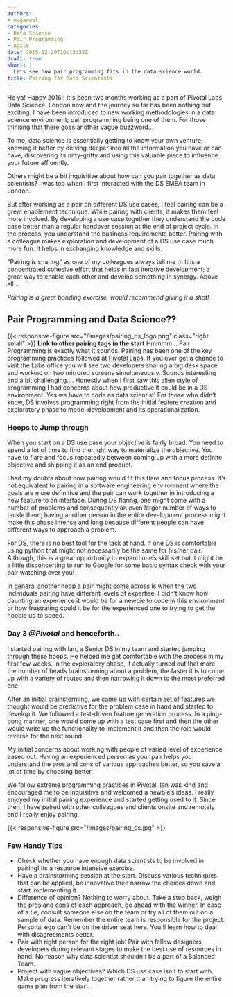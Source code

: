 ```yaml
---
authors:
- magarwal
categories:
- Data Science
- Pair Programming
- Agile
date: 2015-12-29T10:13:32Z
draft: true
short: |
  Lets see how pair programming fits in the data science world.
title: Pairing for Data Scientists
---
```


He ya! Happy 2016!! It's been two months working as a part of Pivotal Labs Data Science, London now and the journey so far has been nothing but exciting. I have been introduced to new working methodologies in a data science environment; pair programming being one of them. For those thinking that there goes another vague buzzword...

To me, data science is essentially getting to know your own venture; knowing it better by delving deeper into all the information you have or can have, discovering its nitty-gritty and using this valuable piece to influence your future affluently.

Others might be a bit inquisitive about how can you pair together as data scientists? I was too when I first interacted with the DS EMEA team in London.

But after working as a pair on different DS use cases, I feel pairing can be a great enablement technique. While pairing with clients, it makes them feel more involved. By developing a use case together they understand the code base better than a regular handover session at the end of project cycle. In the process, you understand the business requirements better. Pairing with a colleague makes exploration and development of a DS use case much more fun. It helps in exchanging knowledge and skills.

“Pairing is sharing” as one of my colleagues always tell me :). It is a concentrated cohesive effort that helps in fast iterative development; a great way to enable each other and develop something in synergy. Above all ..

_Pairing is a great bonding exercise, would recommend giving it a shot!_

## Pair Programming and Data Science??
{{< responsive-figure src="/images/pairing_ds_logo.png" class="right small" >}}
**Link to other pairing tags in the start**
Hmmmm… Pair Programming is exactly what it sounds. Pairing has been one of the key programming practices followed at [Pivotal Labs](https://blog.pivotal.io/labs/labs/pairing-like-a-pivot). If you ever get a chance to visit the Labs office you will see two developers sharing a big desk space and working on two mirrored screens simultaneously. Sounds interesting and a bit challenging…. Honestly when I first saw this alien style of programming I had concerns about how productive it could be in a DS environment. Yes we have to code as data scientist! For those who didn’t know, DS involves programming right from the initial feature creation and exploratory phase to model development and its operationalization.

### Hoops to Jump through
When you start on a DS use case your objective is fairly broad. You need to spend a lot of time to find the right way to materialize the objective. You have to flare and focus repeatedly between coming up with a more definite objective and shipping it as an end product.

I had my doubts about how pairing would fit this flare and focus process. It’s not equivalent to pairing in a software engineering environment where the goals are more definitive and the pair can work together in introducing a new feature to an interface. During DS flaring, one might come with a number of problems and consequently an even larger number of ways to tackle them; having another person in the entire development process might make this phase intense and long because different people can have different ways to approach a problem.

For DS, there is no best tool for the task at hand. If one DS is comfortable using python that might not necessarily be the same for his/her pair. Although, this is a great opportunity to expand one’s skill set but it might be a little disconcerting to run to Google for some basic syntax check with your pair watching over you!

In general another hoop a pair might come across is when the two individuals pairing have different levels of expertise. I didn’t know how daunting an experience it would be for a newbie to code in this environment or how frustrating could it be for the experienced one to trying to get the noobie up to speed.

### Day 3 _@Pivotal_ and henceforth..
I started pairing with Ian, a Senior DS in my team and started jumping through these hoops. He helped me get comfortable with the process in my first few weeks. In the exploratory phase, it actually turned out that more the number of heads brainstorming about a problem, the faster it is to come up with a variety of routes and then narrowing it down to the most preferred one.

After an initial brainstorming, we came up with certain set of features we thought would be predictive for the problem case in hand and started to develop it. We followed a test-driven feature generation process. In a ping-pong manner, one would come up with a test case first and then the other would write up the functionality to implement it and then the role would reverse for the next round.

My initial concerns about working with people of varied level of experience eased out. Having an experienced person as your pair helps you understand the pros and cons of various approaches better, so you save a lot of time by choosing better.

We follow extreme programming practices in Pivotal. Ian was kind and encouraged me to be inquisitive and welcomed a newbie’s ideas. I really enjoyed my initial pairing experience and started getting used to it. Since then, I have paired with other colleagues and clients onsite and remotely and I really enjoy pairing.

{{< responsive-figure src="/images/pairing_ds.jpg" >}}

### Few Handy Tips
* Check whether you have enough data scientists to be involved in pairing! Its a resource intensive exercise.
* Have a brainstorming session at the start. Discuss various techniques that can be applied, be innovative then narrow the choices down and start implementing it.
* Difference of opinion? Nothing to worry about. Take a step back, weigh the pros and cons of each approach, go ahead with the winner. In case of a tie, consult someone else on the team or try all of them out on a sample of data. Remember the entire team is responsible for the project. Personal ego can't be on the driver seat here. You'll learn how to deal with disagreements better.
* Pair with right person for the right job! Pair with fellow designers, developers during relevant stages to make the best use of resources in hand. No reason why data scientist shouldn't be a part of a Balanced Team.
* Project with vague objectives? Which DS use case isn't to start with. Make progress iteratively together rather than trying to figure the entire game plan from the start.
